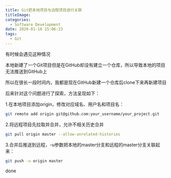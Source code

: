 ```yaml
---
title: Git把本地项目与远程项目进行关联
titleImage:
categories:
  - Software Development
date: 2020-01-10 15:06:23
tags:
  - Git
---
```

有时候会遇见这种情况

本地新建了一个Git项目但是在GitHub却没有建立一个仓库，所以导致本地的项目无法推送到GitHub上

所以在很长一段时间内，我都是现在GitHub新建一个仓库后clone下来再新建项目

后来针对这个问题进行了探索，方法呈现如下：

1.在本地项目添加origin，修改对应域名、用户名和项目名：

```bash
git remote add origin git@github.com:your_username/your_project.git
```

2.将远程项目先拉取并合并，允许不相关历史合并

```bash
git pull origin master --allow-unrelated-histories
```

3.合并后推送到远程，-u参数把本地的master分支和远程的master分支关联起来：

```bash
git push -u origin master
```

done
